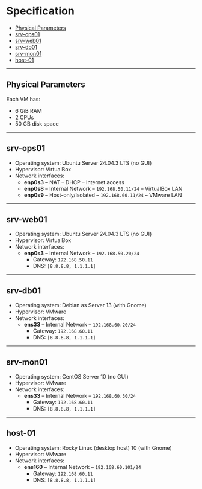 # Specification

- [Physical Parameters](#physical-parameters)  
- [srv-ops01](#srv-ops01)  
- [srv-web01](#srv-web01)  
- [srv-db01](#srv-db01)  
- [srv-mon01](#srv-mon01)  
- [host-01](#host-01)  

---

## Physical Parameters

Each VM has:

- 6 GiB RAM  
- 2 CPUs  
- 50 GB disk space  

---

## srv-ops01

- Operating system: Ubuntu Server 24.04.3 LTS (no GUI) 
- Hypervisor: VirtualBox  
- Network interfaces:  
  - **enp0s3** – NAT – DHCP – Internet access  
  - **enp0s8** – Internal Network – `192.168.50.11/24` – VirtualBox LAN  
  - **enp0s9** – Host-only/Isolated – `192.168.60.11/24` – VMware LAN  

---

## srv-web01

- Operating system: Ubuntu Server 24.04.3 LTS (no GUI)
- Hypervisor: VirtualBox  
- Network interfaces:  
  - **enp0s3** – Internal Network – `192.168.50.20/24` 
    - Gateway: `192.168.50.11`  
    - DNS: `[8.8.8.8, 1.1.1.1]`  

---

## srv-db01

- Operating system: Debian as Server 13 (with Gnome)  
- Hypervisor: VMware  
- Network interfaces:  
  - **ens33** – Internal Network – `192.168.60.20/24`  
    - Gateway: `192.168.60.11`  
    - DNS: `[8.8.8.8, 1.1.1.1]`  

---

## srv-mon01

- Operating system: CentOS Server 10 (no GUI)  
- Hypervisor: VMware  
- Network interfaces:  
  - **ens33** – Internal Network – `192.168.60.30/24`  
    - Gateway: `192.168.60.11`  
    - DNS: `[8.8.8.8, 1.1.1.1]`  

---

## host-01

- Operating system: Rocky Linux (desktop host) 10 (with Gnome)  
- Hypervisor: VMware  
- Network interfaces:  
  - **ens160** – Internal Network – `192.168.60.101/24`  
    - Gateway: `192.168.60.11`  
    - DNS: `[8.8.8.8, 1.1.1.1]`  


